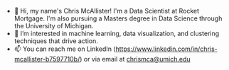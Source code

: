 - 👋 Hi, my name's Chris McAllister! I'm a Data Scientist at Rocket Mortgage. I'm also pursuing a Masters degree in Data Science through the University of Michigan. 
- 👀 I’m interested in machine learning, data visualization, and clustering techniques that drive action. 
- 📫 You can reach me on LinkedIn (https://www.linkedin.com/in/chris-mcallister-b7597710b/) or via email at chrismca@umich.edu

